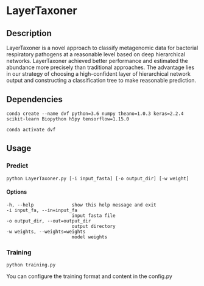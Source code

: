 # LayerTaxoner
## Description
LayerTaxoner is a novel approach to classify metagenomic data for bacterial respiratory pathogens at a reasonable level based on deep hierarchical networks.
LayerTaxoner achieved better performance and estimated the abundance more precisely than traditional approaches. The advantage lies in our strategy of choosing a high-confident layer of hierarchical network output and constructing a classification tree to make reasonable prediction.

## Dependencies
```
conda create --name dvf python=3.6 numpy theano=1.0.3 keras=2.2.4 scikit-learn Biopython h5py tensorflow=1.15.0
```

```
conda activate dvf
```

## Usage
### Predict
```
python LayerTaxoner.py [-i input_fasta] [-o output_dir] [-w weight]
```

#### Options
```
-h, --help              show this help message and exit
-i input_fa, --in=input_fa  
                        input fasta file
-o output_dir, --out=output_dir
                        output directory
-w weights, --weights=weights
                        model weights
```
### Training
```
python training.py
```

You can configure the training format and content in the config.py
